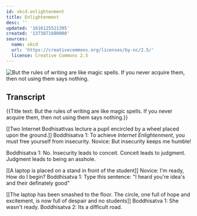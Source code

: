 ```yaml
---
id: xkcd.enlightenment
title: Enlightenment
desc: ''
updated: '1616125521395'
created: '1373871600000'
sources:
  name: xkcd
  url: 'https://creativecommons.org/licenses/by-nc/2.5/'
  license: Creative Commons 2.5
---
```

![But the rules of writing are like magic spells. If you never acquire them, then not using them says nothing.](https://imgs.xkcd.com/comics/enlightenment.png)

## Transcript
{{Title text: But the rules of writing are like magic spells. If you never acquire them, then not using them says nothing.}}

[[Two Internet Bodhisattvas lecture a pupil encircled by a wheel placed upon the ground.]]
Boddhisatva 1: To achieve *Internet Enlightenment*, you must free yourself from insecurity. 
Novice: But insecurity keeps me humble!

Boddhisatva 1: No. Insecurity leads to conceit.  Conceit leads to judgment.  Judgment leads to being an asshole.

[[A laptop is placed on a stand in front of the student]]
Novice: I'm ready, How do I begin?
Boddhisatva 1: Type this sentence: "I heard you're idea's and their definately good"

[[The laptop has been smashed to the floor.  The circle, one full of hope and excitement, is now full of despair and no students]]
Boddhisatva 1: She wasn't ready.
Boddhisatva 2: Its a difficult road.
